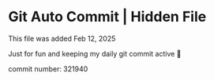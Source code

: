 # Git Auto Commit | Hidden File

This file was added Feb 12, 2025

Just for fun and keeping my daily git commit active 🤪

commit number: 321940
